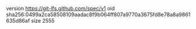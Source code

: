 version https://git-lfs.github.com/spec/v1
oid sha256:0499a2ca58508109aadac8f9b064ff807a9770a3675fd8e78a8a9861635d86af
size 2555

